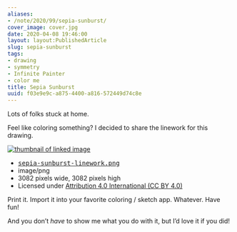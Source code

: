 ```yaml
---
aliases:
- /note/2020/99/sepia-sunburst/
cover_image: cover.jpg
date: 2020-04-08 19:46:00
layout: layout:PublishedArticle
slug: sepia-sunburst
tags:
- drawing
- symmetry
- Infinite Painter
- color me
title: Sepia Sunburst
uuid: f03e9e9c-a875-4400-a816-572449d74c8e
---
```


Lots of folks stuck at home.

Feel like coloring something? I decided to share the linework for this drawing.

<div class="image-link"><div class="image-link-preview">
      <a href="/note/2020/04/sepia-sunburst/sepia-sunburst-linework.png">
        <img src="sepia-sunburst-linework-96x96.png" alt="thumbnail of linked image">
      </a>
    </div>
    <div class="image-link-details">
      <ul>
        <li>
          <a href="/note/2020/04/sepia-sunburst/sepia-sunburst-linework.png">
            <tt>sepia-sunburst-linework.png</tt>
          </a>
        </li>
        <li>image/png</li>
        <li>3082 pixels wide, 3082 pixels high</li>
        <li>Licensed under <a href="https://creativecommons.org/licenses/by/4.0/">Attribution 4.0 International (CC BY 4.0)</a></li>
      </ul>
    </div></div>

Print it. Import it into your favorite coloring / sketch app. Whatever.  Have
fun!

And you don’t *have* to show me what you do with it, but I’d love it if you
did!